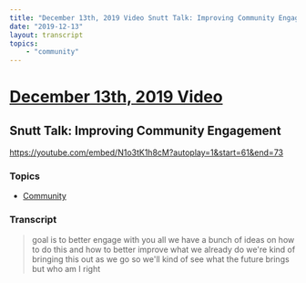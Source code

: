 ```yaml
---
title: "December 13th, 2019 Video Snutt Talk: Improving Community Engagement"
date: "2019-12-13"
layout: transcript
topics:
    - "community"
---
```

# [December 13th, 2019 Video](../2019-12-13.md)
## Snutt Talk: Improving Community Engagement
https://youtube.com/embed/N1o3tK1h8cM?autoplay=1&start=61&end=73

### Topics
* [Community](../topics/community.md)

### Transcript

> goal is to better engage with you all we have a bunch of ideas on how to do this and how to better improve what we already do we're kind of bringing this out as we go so we'll kind of see what the future brings but who am I right
